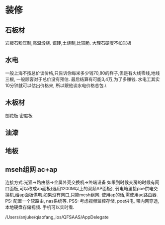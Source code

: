 

# 装修

## 石板材
岩板石粉压制,高温煅烧. 瓷砖,土烧制,比较脆. 大理石硬度不如岩板


## 水电
一般上海不按总价谈价格,只告诉你每米多少钱70,80的样子,但是有火线零线,地线三根, 一般顾客对于总价没有预估. 最后结算有可能3,4万,为了多赚钱. 水电工其实10分钟就可以估出价格来, 所以跟他谈水电价格总包.\


## 木板材
刨花板 密度板 

## 油漆

## 地板


## mseh组网 ac+ap
连接方式:光猫->路由器->金属外壳交换机->终端设备 
如果到时候交房的时候有网口面板,可以改成ap面板(选用1200M以上的双频AP面板), 弱电箱里接poe供电交换机,给ap面板供电.如果没有网口,只能mesh组网.
使用ap的话,需使用ac路由器.
PS: 配置一个软路由, nas系统等.
PSS: 考虑视频监控存储, poe供电, 带内网穿透, 本地硬盘存储视频. 手机可以实时看.

/Users/anjuke/qiaofang_ios/QFSAAS/AppDelegate

